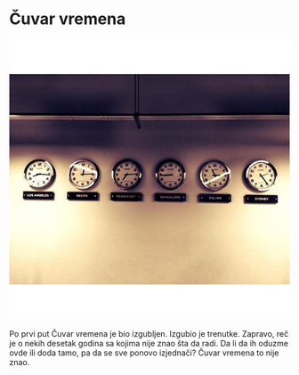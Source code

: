 # Čuvar vremena

![](cuvar-vremena.jpg)

Po prvi put Čuvar vremena je bio izgubljen. Izgubio je trenutke. Zapravo, reč je o nekih desetak godina sa kojima nije znao šta da radi. Da li da ih oduzme ovde ili doda tamo, pa da se sve ponovo izjednači? Čuvar vremena to nije znao.